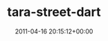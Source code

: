 ---
title:		"tara-street-dart"
type:		"photos"
mediatype:		"upload"
location:		"TBC"
date:		"2011-04-16 20:15:12+00:00"
album:		"city"
filename:		"tara-street-dart.md"
series:		""
cl_public_id:		"city/tara-street-dart"
cl_version:		1497000452
format:		"tiff"
bytes:		5944556
width:		2151
height:		1440
colours:
- "#252120"
- "#B8C0D1"
- "#181E29"
- "#151F27"
- "#D1C1BB"
- "#4F637F"
- "#292A2F"
- "#6D707F"
- "#8E817D"
- "#211814"
- "#849EC4"
- "#7A684D"
- "#28221A"
- "#1B5F93"
- "#2F5E86"
- "#1E2123"
- "#D3E4F3"
- "#082031"
- "#867A83"
- "#CEC6CC"
- "#7D5E4B"
- "#030913"
- "#2178B3"
exposure_mode:		"Manual"
program:		"Manual"
aperture:		"2.8"
focal_length:		"14.0 mm"
iso:		"200"
shutter_speed:		"1/160"
metering:		"Center-weighted average"
flash:		"No Flash"
white_balance:		"Custom"
colour_temp:		"4250"
has_crop:		"true"
orientation:		"Horizontal (normal)"
camera_model:		"NIKON D200"
lens_info:		"11-16mm f/2.8"
artist:		"No artist info"
x_resolution:		"300"
y_resolution:		"300"
---